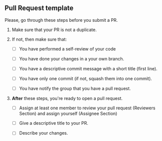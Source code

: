 ## Pull Request template

Please, go through these steps before you submit a PR.

1. Make sure that your PR is not a duplicate.
2. If not, then make sure that:

   - [ ] You have performed a self-review of your code

   - [ ] You have done your changes in a your own branch.

   - [ ] You have a descriptive commit message with a short title (first line).

   - [ ] You have only one commit (if not, squash them into one commit).

   - [ ] You have notify the group that you have a pull request.

3. **After** these steps, you're ready to open a pull request.

   - [ ] Assign at least one member to review your pull request (Reviewers Section) and assign yourself (Assignee Section)

   - [ ] Give a descriptive title to your PR.

   - [ ] Describe your changes.
